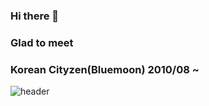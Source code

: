 ### Hi there 👋

### Glad to meet

### Korean Cityzen(Bluemoon) 2010/08 ~

![header](https://capsule-render.vercel.app/api?type=shark&color=hexcode&height=140&section=header&text=capsule%20render&fontSize=90)


<!--
**jujaewon/jujaewon** is a ✨ _special_ ✨ repository because its `README.md` (this file) appears on your GitHub profile.

Here are some ideas to get you started:

- 🔭 I’m currently working on ...
- 🌱 I’m currently learning ...
- 👯 I’m looking to collaborate on ...
- 🤔 I’m looking for help with ...
- 💬 Ask me about ...
- 📫 How to reach me: ...
- 😄 Pronouns: ...
- ⚡ Fun fact: ...
-->
